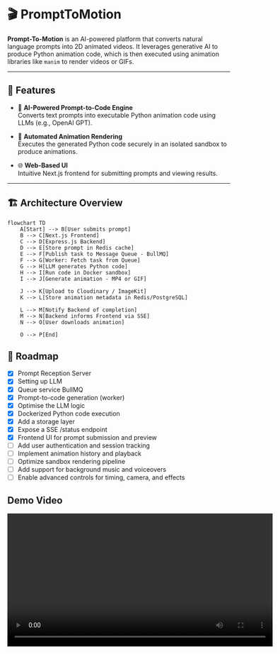 # 🎬 PromptToMotion

**Prompt-To-Motion** is an AI-powered platform that converts natural language prompts into 2D animated videos. It leverages generative AI to produce Python animation code, which is then executed using animation libraries like `manim` to render videos or GIFs.

---

## 🚀 Features

- 🧠 **AI-Powered Prompt-to-Code Engine**  
  Converts text prompts into executable Python animation code using LLMs (e.g., OpenAI GPT).

- 🎥 **Automated Animation Rendering**  
  Executes the generated Python code securely in an isolated sandbox to produce animations.

- 🌐 **Web-Based UI**  
  Intuitive Next.js frontend for submitting prompts and viewing results.

---

## 🏗️ Architecture Overview

```mermaid
flowchart TD
    A[Start] --> B[User submits prompt]
    B --> C[Next.js Frontend]
    C --> D[Express.js Backend]
    D --> E[Store prompt in Redis cache]
    E --> F[Publish task to Message Queue - BullMQ]
    F --> G[Worker: Fetch task from Queue]
    G --> H[LLM generates Python code]
    H --> I[Run code in Docker sandbox]
    I --> J[Generate animation - MP4 or GIF]

    J --> K[Upload to Cloudinary / ImageKit]
    K --> L[Store animation metadata in Redis/PostgreSQL]

    L --> M[Notify Backend of completion]
    M --> N[Backend informs Frontend via SSE]
    N --> O[User downloads animation]

    O --> P[End]

```
## 📌 Roadmap

- [x] Prompt Reception Server
- [x] Setting up LLM
- [x] Queue service BullMQ 
- [x] Prompt-to-code generation (worker)
- [x] Optimise the LLM logic 
- [x] Dockerized Python code execution
- [x] Add a storage layer
- [x] Expose a SSE /status endpoint
- [x] Frontend UI for prompt submission and preview
- [ ] Add user authentication and session tracking
- [ ] Implement animation history and playback
- [ ] Optimize sandbox rendering pipeline
- [ ] Add support for background music and voiceovers
- [ ] Enable advanced controls for timing, camera, and effects

## Demo Video

<video controls width="600">
  <source src="assets/demo.mp4" type="video/mp4">
  Your browser does not support the video tag.
</video>


